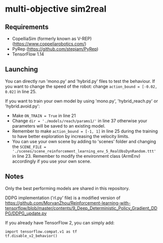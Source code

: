 # multi-objective sim2real

## Requirements
* CopelliaSim (formerly known as V-REP) (https://www.coppeliarobotics.com/)
* PyRep (https://github.com/stepjam/PyRep)
* TensorFlow 1.14

## Launching
You can directly run 'mono.py' and 'hybrid.py' files to test the behaviour. If you want to change the speed of the robot: change 
```action_bound = [-0.02, 0.02]``` in line 25.

If you want to train your own model by using 'mono.py', 'hybrid_reach.py' or 'hybrid.avoid.py':
* Make ```ON_TRAIN = True``` in line 21
* Change ```dir = './models/reach/params1/'``` in line 37 otherwise your parameters will be saved to an existing model.
* Remember to make ```action_bound = [-1, 1]``` in line 25 during the training to have better exploration by increasing the velocity limits.
* You can use your own scene by adding to 'scenes' folder and changing the ```SCENE_FILE = './scenes/scene_reinforcement_learning_env_5_RealObsDynRandom.ttt'``` in line 23. Remember to modify the environment class (ArmEnv) accordingly if you use your own scene.

## Notes
Only the best performing models are shared in this repository. 

DDPG implementation ('rl.py' file) is a modified version of https://github.com/MorvanZhou/Reinforcement-learning-with-tensorflow/blob/master/contents/9_Deep_Deterministic_Policy_Gradient_DDPG/DDPG_update.py

If you already have TensorFlow 2, you can simply add:
```
import tensorflow.compat.v1 as tf
tf.disable_v2_behavior()
```
